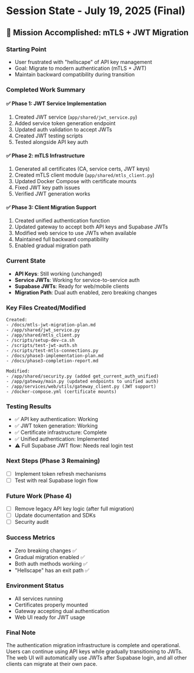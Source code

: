 # Session State - July 19, 2025 (Final)

## 🎯 Mission Accomplished: mTLS + JWT Migration

### Starting Point
- User frustrated with "hellscape" of API key management
- Goal: Migrate to modern authentication (mTLS + JWT)
- Maintain backward compatibility during transition

### Completed Work Summary

#### ✅ Phase 1: JWT Service Implementation
1. Created JWT service (`app/shared/jwt_service.py`)
2. Added service token generation endpoint
3. Updated auth validation to accept JWTs
4. Created JWT testing scripts
5. Tested alongside API key auth

#### ✅ Phase 2: mTLS Infrastructure
1. Generated all certificates (CA, service certs, JWT keys)
2. Created mTLS client module (`app/shared/mtls_client.py`)
3. Updated Docker Compose with certificate mounts
4. Fixed JWT key path issues
5. Verified JWT generation works

#### ✅ Phase 3: Client Migration Support
1. Created unified authentication function
2. Updated gateway to accept both API keys and Supabase JWTs
3. Modified web service to use JWTs when available
4. Maintained full backward compatibility
5. Enabled gradual migration path

### Current State
- **API Keys**: Still working (unchanged)
- **Service JWTs**: Working for service-to-service auth
- **Supabase JWTs**: Ready for web/mobile clients
- **Migration Path**: Dual auth enabled, zero breaking changes

### Key Files Created/Modified
```
Created:
- /docs/mtls-jwt-migration-plan.md
- /app/shared/jwt_service.py
- /app/shared/mtls_client.py
- /scripts/setup-dev-ca.sh
- /scripts/test-jwt-auth.sh
- /scripts/test-mtls-connections.py
- /docs/phase3-implementation-plan.md
- /docs/phase3-completion-report.md

Modified:
- /app/shared/security.py (added get_current_auth_unified)
- /app/gateway/main.py (updated endpoints to unified auth)
- /app/services/web/utils/gateway_client.py (JWT support)
- /docker-compose.yml (certificate mounts)
```

### Testing Results
- ✅ API key authentication: Working
- ✅ JWT token generation: Working
- ✅ Certificate infrastructure: Complete
- ✅ Unified authentication: Implemented
- ⚠️ Full Supabase JWT flow: Needs real login test

### Next Steps (Phase 3 Remaining)
- [ ] Implement token refresh mechanisms
- [ ] Test with real Supabase login flow

### Future Work (Phase 4)
- [ ] Remove legacy API key logic (after full migration)
- [ ] Update documentation and SDKs
- [ ] Security audit

### Success Metrics
- Zero breaking changes ✅
- Gradual migration enabled ✅
- Both auth methods working ✅
- "Hellscape" has an exit path ✅

### Environment Status
- All services running
- Certificates properly mounted
- Gateway accepting dual authentication
- Web UI ready for JWT usage

### Final Note
The authentication migration infrastructure is complete and operational. Users can continue using API keys while gradually transitioning to JWTs. The web UI will automatically use JWTs after Supabase login, and all other clients can migrate at their own pace.